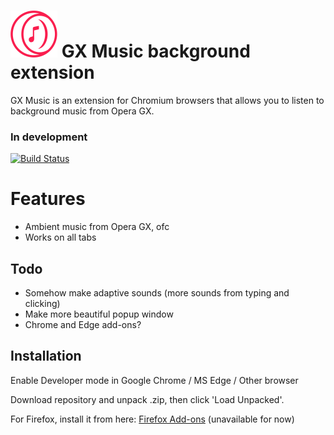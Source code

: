 # ![GX Music](https://github.com/mbs0ft/GX-Music/blob/main/logo_sm.png?raw=true) GX Music background extension 


GX Music is an extension for Chromium browsers that allows you 
to listen to background music from Opera GX.

### In development

[![Build Status](https://travis-ci.org/joemccann/dillinger.svg?branch=master)](https://github.com/mbs0ft/GX-music)

# Features
- Ambient music from Opera GX, ofc
- Works on all tabs

## Todo
- Somehow make adaptive sounds (more sounds from typing and clicking)
- Make more beautiful popup window
- Chrome and Edge add-ons?

## Installation

Enable Developer mode in Google Chrome / MS Edge / Other browser

Download repository and unpack .zip, then click 'Load Unpacked'.

For Firefox, install it from here: [Firefox Add-ons](https://addons.mozilla.org/en-US/firefox/addon/gx-music/) (unavailable for now)
